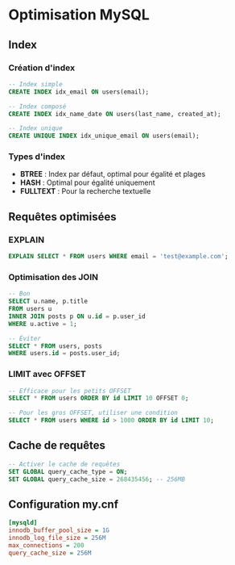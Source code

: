 # Optimisation MySQL

## Index

### Création d'index

```sql
-- Index simple
CREATE INDEX idx_email ON users(email);

-- Index composé
CREATE INDEX idx_name_date ON users(last_name, created_at);

-- Index unique
CREATE UNIQUE INDEX idx_unique_email ON users(email);
```

### Types d'index

- **BTREE** : Index par défaut, optimal pour égalité et plages
- **HASH** : Optimal pour égalité uniquement
- **FULLTEXT** : Pour la recherche textuelle

## Requêtes optimisées

### EXPLAIN

```sql
EXPLAIN SELECT * FROM users WHERE email = 'test@example.com';
```

### Optimisation des JOIN

```sql
-- Bon
SELECT u.name, p.title 
FROM users u 
INNER JOIN posts p ON u.id = p.user_id 
WHERE u.active = 1;

-- Éviter
SELECT * FROM users, posts 
WHERE users.id = posts.user_id;
```

### LIMIT avec OFFSET

```sql
-- Efficace pour les petits OFFSET
SELECT * FROM users ORDER BY id LIMIT 10 OFFSET 0;

-- Pour les gros OFFSET, utiliser une condition
SELECT * FROM users WHERE id > 1000 ORDER BY id LIMIT 10;
```

## Cache de requêtes

```sql
-- Activer le cache de requêtes
SET GLOBAL query_cache_type = ON;
SET GLOBAL query_cache_size = 268435456; -- 256MB
```

## Configuration my.cnf

```ini
[mysqld]
innodb_buffer_pool_size = 1G
innodb_log_file_size = 256M
max_connections = 200
query_cache_size = 256M
```
